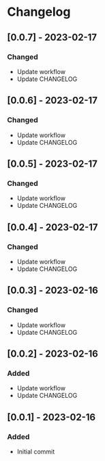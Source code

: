 # Changelog

## [0.0.7] - 2023-02-17
### Changed

- Update workflow
- Update CHANGELOG

## [0.0.6] - 2023-02-17
### Changed

- Update workflow
- Update CHANGELOG

## [0.0.5] - 2023-02-17
### Changed

- Update workflow
- Update CHANGELOG

## [0.0.4] - 2023-02-17
### Changed

- Update workflow
- Update CHANGELOG

## [0.0.3] - 2023-02-16
### Changed

- Update workflow
- Update CHANGELOG

## [0.0.2] - 2023-02-16
### Added

- Update workflow
- Update CHANGELOG

## [0.0.1] - 2023-02-16
### Added

- Initial commit